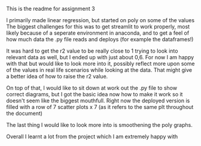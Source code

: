 This is the readme for assignment 3

I primarily made linear regression, but started on poly on some of the values
The biggest challenges for this was to get streamlit to work properly, most likely because of a seperate environment in anaconda, and to get a feel of how much data the .py file reads and deploys (for example the dataframes!) 

It was hard to get the r2 value to be really close to 1 trying to look into relevant data as well, but I ended up with just about 0,6. For now I am happy with that but would like to look more into it, possibly reflect more upon some of the values in real life scenarios while looking at the data.
That might give a better idea of how to raise the r2 value. 

On top of that, I would like to sit down at work out the .py file to show correct diagrams, but I got the basic idea now how to make it work so it doesn't seem like the biggest mouthfull. Right now the deployed version is filled with a row of 7 scatter plots x 7 (as it refers to the same plt throughout the document)

The last thing I would like to look more into is smoothening the poly graphs.

Overall I learnt a lot from the project which I am extremely happy with
